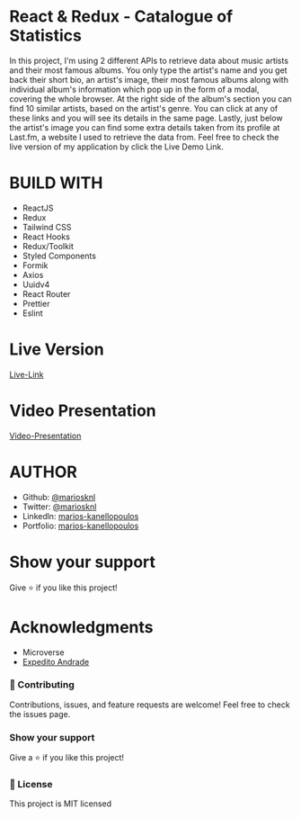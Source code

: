 # React & Redux - Catalogue of Statistics

In this project, I'm using 2 different APIs to retrieve data about music artists and their most famous albums.
You only type the artist's name and you get back their short bio, an artist's image, their most famous albums along with individual album's information which pop up in the form of a modal, covering the whole browser. At the right side of the album's section you can find 10 similar artists, based on the artist's genre. You can click at any of these links and you will see its details in the same page. Lastly, just below the artist's image you can find some extra details taken from its profile at Last.fm, a website I used to retrieve the data from.
Feel free to check the live version of my application by click the Live Demo Link.

# BUILD WITH

- ReactJS
- Redux
- Tailwind CSS
- React Hooks
- Redux/Toolkit
- Styled Components
- Formik
- Axios
- Uuidv4
- React Router
- Prettier
- Eslint

# Live Version

[Live-Link](https://react-redux-catalogue-of-statistics.vercel.app/)

# Video Presentation

[Video-Presentation](https://www.loom.com/share/f8aca88e41024884bed282e427228e22)

# AUTHOR

- Github: [@mariosknl](https://github.com/mariosknl)
- Twitter: [@mariosknl](https://twitter.com/MariosKnl)
- Linkedln: [marios-kanellopoulos](https://www.linkedin.com/in/marios-kanellopoulos)
- Portfolio: [marios-kanellopoulos](https://marioskanellopoulos.com/)

# Show your support

Give ⭐️ if you like this project!

# Acknowledgments

- Microverse
- [Expedito Andrade](https://github.com/expjazz)

### 🤝 Contributing

Contributions, issues, and feature requests are welcome!
Feel free to check the issues page.

### Show your support

Give a ⭐️ if you like this project!

### 📝 License

This project is MIT licensed
